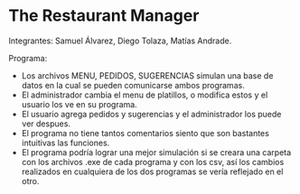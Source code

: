 # The Restaurant Manager

Integrantes: Samuel Álvarez, Diego Tolaza, Matías Andrade. 

Programa:
- Los archivos MENU, PEDIDOS, SUGERENCIAS simulan una base de datos en la cual se pueden comunicarse ambos programas.
- El administrador cambia el menu de platillos, o modifica estos y el usuario los ve en su programa.
- El usuario agrega pedidos y sugerencias y el administrador los puede ver despues.
- El programa no tiene tantos comentarios siento que son bastantes intuitivas las funciones.
- El programa podría lograr una mejor simulación si se creara una carpeta con los archivos .exe de cada programa y con los csv, así los cambios realizados en cualquiera de los dos programas se vería reflejado en el otro.
